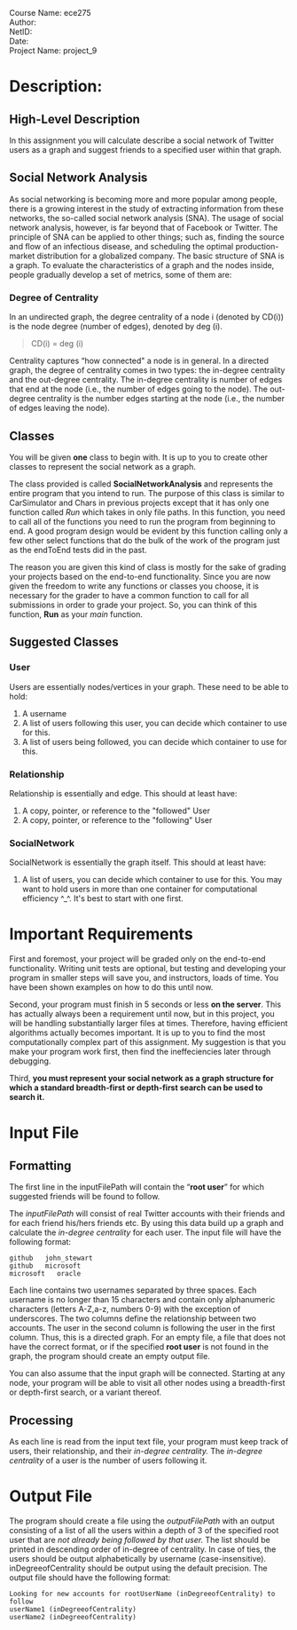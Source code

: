 Course Name: ece275 <br>
Author: <br>
NetID: <br>
Date: <br>
Project Name: project_9

# Description:
## High-Level Description
In this assignment you will calculate describe a social network of Twitter users as a graph and suggest friends to a specified user within that graph.

## Social Network Analysis
As social networking is becoming more and more popular among people, there is a growing interest in the study of extracting information from these networks, the so-called social network analysis (SNA). The usage of social network analysis, however, is far beyond that of Facebook or Twitter. The principle of SNA can be applied to other things; such as, finding the source and flow of an infectious disease, and scheduling the optimal production-market distribution for a globalized company.
The basic structure of SNA is a graph. To evaluate the characteristics of a graph and the nodes inside, people gradually develop a set of metrics, some of them are:

### Degree of Centrality
In an undirected graph, the degree centrality of a node i (denoted by CD(i)) is the node degree (number of edges), denoted by deg (i).

> CD(i) = deg (i)

Centrality captures “how connected" a node is in general. In a directed graph, the degree of centrality comes in two types: the in-degree centrality and the out-degree centrality. The in-degree centrality is number of edges that end at the node (i.e., the number of edges going to the node). The out-degree centrality is the number edges starting at the node (i.e., the number of edges leaving the node).

## Classes
You will be given **one** class to begin with. It is up to you to create other classes to represent the social network as a graph.

The class provided is called **SocialNetworkAnalysis** and represents the entire program that you intend to run. The purpose of this class is similar to CarSimulator and Chars in previous projects except that it has only one function called *Run* which takes in only file paths. In this function, you need to call all of the functions you need to run the program from beginning to end. A good program design would be evident by this function calling only a few other select functions that do the bulk of the work of the program just as the endToEnd tests did in the past.

The reason you are given this kind of class is mostly for the sake of grading your projects based on the end-to-end functionality. Since you are now given the freedom to write any functions or classes you choose, it is necessary for the grader to have a common function to call for all submissions in order to grade your project. So, you can think of this function, **Run** as your *main* function.

## Suggested Classes
### User
Users are essentially nodes/vertices in your graph. These need to be able to hold:

1. A username
2. A list of users following this user, you can decide which container to use for this.
3. A list of users being followed, you can decide which container to use for this.

### Relationship
Relationship is essentially and edge. This should at least have:

1. A copy, pointer, or reference to the "followed" User
2. A copy, pointer, or reference to the "following" User

### SocialNetwork
SocialNetwork is essentially the graph itself. This should at least have:

1. A list of users, you can decide which container to use for this. You may want to hold users in more than one container for computational efficiency ^_^. It's best to start with one first.

# Important Requirements
First and foremost, your project will be graded only on the end-to-end functionality. Writing unit tests are optional, but testing and developing your program in smaller steps will save you, and instructors, loads of time. You have been shown examples on how to do this until now.

Second, your program must finish in 5 seconds or less **on the server**. This has actually always been a requirement until now, but in this project, you will be handling substantially larger files at times. Therefore, having efficient algorithms actually becomes important. It is up to you to find the most computationally complex part of this assignment. My suggestion is that you make your program work first, then find the ineffeciencies later through debugging.

Third, **you must represent your social network as a graph structure for which a standard breadth-first or depth-first search can be used to search it.**

# Input File
## Formatting
The first line in the inputFilePath will contain the “**root user**” for which suggested friends will be found to follow.

The *inputFilePath* will consist of real Twitter accounts with their friends and for each friend his/hers friends etc. By using this data build up a graph and calculate the *in-degree centrality* for each user. The input file will have the following format:

```
github   john_stewart
github   microsoft
microsoft   oracle
```

Each line contains two usernames separated by three spaces.
Each username is no longer than 15 characters and contain only alphanumeric characters (letters A-Z,a-z, numbers 0-9) with the exception of underscores.
The two columns define the relationship between two accounts. The user in the second column is following the user in the first column. Thus, this is a directed graph.
For an empty file, a file that does not have the correct format, or if the specified **root user** is not found in the graph, the program should create an empty output file.

You can also assume that the input graph will be connected. Starting at any node, your program will be able to visit all other nodes using a breadth-first or depth-first search, or a variant thereof.

## Processing
As each line is read from the input text file, your program must keep track of users, their relationship, and their *in-degree centrality.* The *in-degree centrality* of a user is the number of users following it.

# Output File
The program should create a file using the *outputFilePath* with an output consisting of a list of all the users within a depth of 3 of the specified root user that are *not already being followed by that user.*
The list should be printed in descending order of in-degree of centrality.
In case of ties, the users should be output alphabetically by username (case-insensitive).
inDegreeofCentrality should be output using the default precision.
The output file should have the following format:

```
Looking for new accounts for rootUserName (inDegreeofCentrality) to follow
userName1 (inDegreeofCentrality)
userName2 (inDegreeofCentrality)
```
